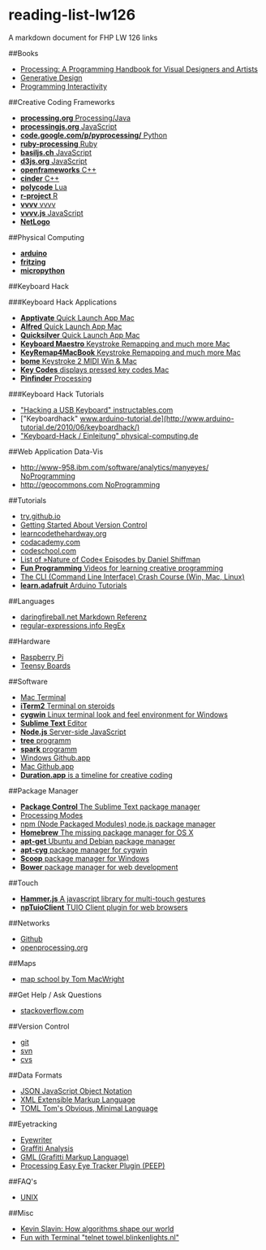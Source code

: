 reading-list-lw126
==================

A markdown document for FHP LW 126 links
 
##Books  
- [Processing: A Programming Handbook for Visual Designers and Artists](http://processing.org/books/)  
- [Generative Design](http://processing.org/books/)  
- [Programming Interactivity](http://shop.oreilly.com/product/9780596154158.do)    

##Creative Coding Frameworks  

- [__processing.org__ Processing/Java](http://processing.org)  
- [__processingjs.org__ JavaScript](http://processingjs.org)  
- [__code.google.com/p/pyprocessing/__ Python](http://code.google.com/p/pyprocessing/)  
- [__ruby-processing__ Ruby](https://github.com/jashkenas/ruby-processing)  
- [__basiljs.ch__ JavaScript](http://basiljs.ch)  
- [__d3js.org__ JavaScript](http://d3js.org)  
- [__openframeworks__ C++](http://www.openframeworks.cc)  
- [__cinder__ C++](http://libcinder.org)  
- [__polycode__ Lua](http://polycode.org)  
- [__r-project__ R](http://www.r-project.org)  
- [__vvvv__ vvvv](http://www.vvvv.org/)  
- [__vvvv.js__ JavaScript](https://github.com/zauner/vvvv.js)  
- [__NetLogo__](http://ccl.northwestern.edu/netlogo/)  

##Physical Computing  
- [__arduino__](http://arduino.cc)  
- [__fritzing__](http://fritzing.org)  
- [__micropython__](http://micropython.org)  

##Keyboard Hack  

###Keyboard Hack Applications  
- [__Apptivate__ Quick Launch App Mac](http://www.apptivateapp.com)  
- [__Alfred__ Quick Launch App Mac](http://www.alfredapp.com)  
- [__Quicksilver__ Quick Launch App Mac](http://qsapp.com)  
- [__Keyboard Maestro__ Keystroke Remapping and much more Mac](http://www.keyboardmaestro.com/main/)  
- [__KeyRemap4MacBook__ Keystroke Remapping and much more Mac](https://pqrs.org/macosx/keyremap4macbook/index.html.en)  
- [__bome__ Keystroke 2 MIDI Win & Mac](http://www.bome.com/products/miditranslator/overview/osx)  
- [__Key Codes__ displays pressed key codes Mac](http://manytricks.com/keycodes/)  
- [__Pinfinder__ Processing](https://github.com/FH-Potsdam/Pinfinder)  


###Keyboard Hack Tutorials    
- ["Hacking a USB Keyboard" instructables.com](http://www.instructables.com/id/Hacking-a-USB-Keyboard/step3/A-note-on-pin-layouts-and-shift-registers/)  
- ["Keyboardhack" www.arduino-tutorial.de](http://www.arduino-tutorial.de/2010/06/keyboardhack/)  
- ["Keyboard-Hack / Einleitung" physical-computing.de](http://www.physical-computing.de/blog/2008/04/keyboard-hack-einleitung/)


##Web Application Data-Vis    
- [http://www-958.ibm.com/software/analytics/manyeyes/ NoProgramming](http://www-958.ibm.com/software/analytics/manyeyes/)  
- [http://geocommons.com NoProgramming](http://geocommons.com)  

##Tutorials  
- [try.github.io](http://try.github.io/levels/1/challenges/1)  
- [Getting Started About Version Control](http://git-scm.com/book/en/Getting-Started-About-Version-Control)
- [learncodethehardway.org](http://learncodethehardway.org)  
- [codacademy.com](http://codacademy.com)  
- [codeschool.com](https://www.codeschool.) 
- [List of »Nature of Code« Episodes by Daniel Shiffman](https://gist.github.com/Powder/7205813)
- [__Fun Programming__ Videos for learning creative programming](http://funprogramming.org)  
- [The CLI (Command Line Interface) Crash Course (Win, Mac, Linux)](http://cli.learncodethehardway.org)  
- [__learn.adafruit__ Arduino Tutorials](http://learn.adafruit.com)  

##Languages  
- [daringfireball.net Markdown Referenz](http://daringfireball.net/projects/markdown/)  
- [regular-expressions.info RegEx](http://www.regular-expressions.info)  

##Hardware   
- [Raspberry Pi](http://www.raspberrypi.org)  
- [Teensy Boards](http://www.pjrc.com/store/teensy.html)  

##Software  
- [Mac Terminal](http://guides.macrumors.com/Terminal)  
- [__iTerm2__ Terminal on steroids ](http://www.iterm2.com/#/section/home)  
- [__cygwin__ Linux terminal look and feel environment for Windows](http://www.cygwin.com)  
- [__Sublime Text__ Editor](http://www.sublimetext.com)  
- [__Node.js__ Server-side JavaScript](http://nodejs.org)  
- [__tree__ programm](http://en.wikipedia.org/wiki/Tree_\(Unix\))  
- [__spark__ programm](http://zachholman.com/spark/)  
- [Windows Github.app](http://windows.github.com)  
- [Mac Github.app](http://mac.github.com)  
- [__Duration.app__ is a timeline for creative coding](http://www.duration.cc)  


##Package Manager  
- [__Package Control__ The Sublime Text package manager](https://sublime.wbond.net)  
- [Processing Modes](http://processing.org/reference/environment/#Programming_modes)  
- [npm (Node Packaged Modules) node.js package manager](https://npmjs.org)  
- [__Homebrew__ The missing package manager for OS X](http://brew.sh)  
- [__apt-get__ Ubuntu and Debian package manager](http://linux.die.net/man/8/apt-get)  
- [__apt-cyg__ package manager for cygwin](https://code.google.com/p/apt-cyg/)  
- [__Scoop__ package manager for Windows](http://scoop.sh)  
- [__Bower__ package manager for web development](http://bower.io)  

##Touch  
- [__Hammer.js__ A javascript library for multi-touch gestures](http://eightmedia.github.io/hammer.js/)  
- [__npTuioClient__ TUIO Client plugin for web browsers](https://github.com/fajran/npTuioClient)

##Networks  
- [Github](https://github.com)  
- [openprocessing.org](http://openprocessing.org)  

##Maps  
- [map school by Tom MacWright](https://github.com/tmcw/mapschool)  

##Get Help / Ask Questions  
- [stackoverflow.com](http://stackoverflow.com)  

##Version Control  
- [git](http://git-scm.com)  
- [svn](http://subversion.apache.org)  
- [cvs](http://www.nongnu.org/cvs/)  

##Data Formats  
- [JSON JavaScript Object Notation](http://json.org)  
- [XML Extensible Markup Language](http://www.w3.org/XML/)  
- [TOML Tom's Obvious, Minimal Language](https://github.com/mojombo/toml)    

##Eyetracking  
- [Eyewriter](http://eyewriter.org)
- [Graffiti Analysis](http://graffitianalysis.com)
- [GML (Grafitti Markup Language)](http://www.graffitimarkuplanguage.com)
- [Processing Easy Eye Tracker Plugin (PEEP)](http://text20.net/node/14)


##FAQ's  
- [UNIX](http://hayne.net/MacDev/Notes/unixFAQ.html)  

##Misc  
- [Kevin Slavin: How algorithms shape our world](http://www.ted.com/talks/kevin_slavin_how_algorithms_shape_our_world.html)  
- [Fun with Terminal "telnet towel.blinkenlights.nl"](http://www.blinkenlights.nl/services.html)  

